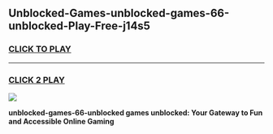 
## Unblocked-Games-unblocked-games-66-unblocked-Play-Free-j14s5
<h3>
<a href="https://premium76.site?title=unblocked-games-66-unblocked&ref=12A">CLICK TO PLAY</a></h3>
<hr>

<h3>
<a href="https://premium76.site?title=unblocked-games-66-unblocked&ref=12A">CLICK 2 PLAY</a>
  
</h3>

<a href="https://premium76.site?title=unblocked-games-66-unblocked&ref=12A"><img src="https://clearcache.store/games.png"></a>


**unblocked-games-66-unblocked games unblocked: Your Gateway to Fun and Accessible Online Gaming**
